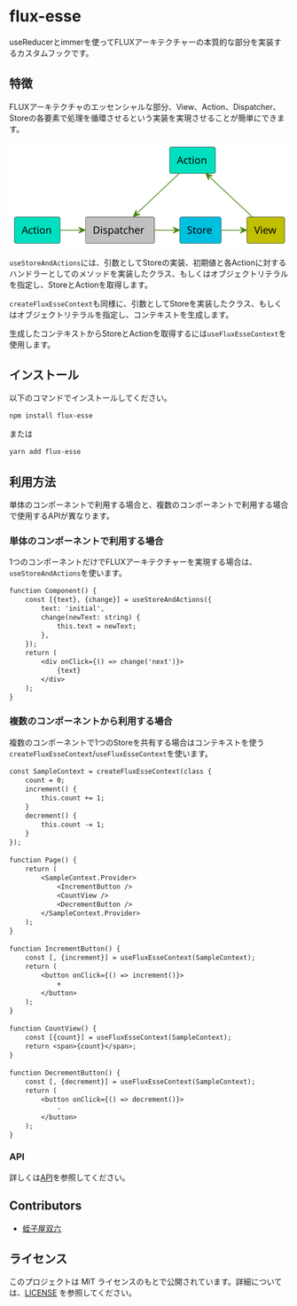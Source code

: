 # flux-esse

useReducerとimmerを使ってFLUXアーキテクチャーの本質的な部分を実装するカスタムフックです。

## 特徴

FLUXアーキテクチャのエッセンシャルな部分、View、Action、Dispatcher、Storeの各要素で処理を循環させるという実装を実現させることが簡単にできます。

![FLUX](flux.svg)

<!--

```plantuml
@startuml
skinparam componentStyle rectangle
component Action as A #00e0c0
component Action as A2 #00e0c0
component Dispatcher as D #c0c0c0
component View as V #c0c000
component Store as S #00c0e0
skinparam ArrowColor #408000

A -> D
D -> S
S -> V
V -up-> A2
A2 -down-> D
@enduml
```

-->

`useStoreAndActions`には、引数としてStoreの実装、初期値と各Actionに対するハンドラーとしてのメソッドを実装したクラス、もしくはオブジェクトリテラルを指定し、StoreとActionを取得します。

`createFluxEsseContext`も同様に、引数としてStoreを実装したクラス、もしくはオブジェクトリテラルを指定し、コンテキストを生成します。

生成したコンテキストからStoreとActionを取得するには`useFluxEsseContext`を使用します。

## インストール

以下のコマンドでインストールしてください。

```bash
npm install flux-esse
```

または

```bash
yarn add flux-esse
```

## 利用方法

単体のコンポーネントで利用する場合と、複数のコンポーネントで利用する場合で使用するAPIが異なります。

### 単体のコンポーネントで利用する場合

1つのコンポーネントだけでFLUXアーキテクチャーを実現する場合は、`useStoreAndActions`を使います。

```tsx
function Component() {
    const [{text}, {change}] = useStoreAndActions({
        text: 'initial',
        change(newText: string) {
            this.text = newText;
        },
    });
    return (
        <div onClick={() => change('next')}>
            {text}
        </div>
    );
}
```

### 複数のコンポーネントから利用する場合

複数のコンポーネントで1つのStoreを共有する場合はコンテキストを使う`createFluxEsseContext`/`useFluxEsseContext`を使います。

```tsx
const SampleContext = createFluxEsseContext(class {
    count = 0;
    increment() {
        this.count += 1;
    }
    decrement() {
        this.count -= 1;
    }
});

function Page() {
    return (
        <SampleContext.Provider>
            <IncrementButton />
            <CountView />
            <DecrementButton />
        </SampleContext.Provider>
    );
}

function IncrementButton() {
    const [, {increment}] = useFluxEsseContext(SampleContext);
    return (
        <button onClick={() => increment()}>
            +
        </button>
    );
}

function CountView() {
    const [{count}] = useFluxEsseContext(SampleContext);
    return <span>{count}</span>;
}

function DecrementButton() {
    const [, {decrement}] = useFluxEsseContext(SampleContext);
    return (
        <button onClick={() => decrement()}>
            -
        </button>
    );
}

```

### API

詳しくは[API](api.md)を参照してください。

## Contributors

- [蛭子屋双六](https://github.com/sugoroku-y)

## ライセンス

このプロジェクトは MIT ライセンスのもとで公開されています。詳細については、[LICENSE](LICENSE) を参照してください。
